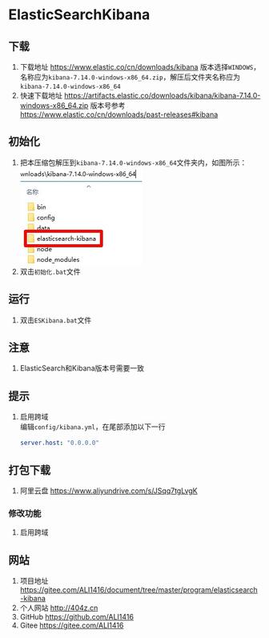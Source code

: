 # ElasticSearchKibana

## 下载
1. 下载地址 https://www.elastic.co/cn/downloads/kibana 版本选择`WINDOWS`，名称应为`kibana-7.14.0-windows-x86_64.zip`，解压后文件夹名称应为`kibana-7.14.0-windows-x86_64`
2. 快速下载地址 https://artifacts.elastic.co/downloads/kibana/kibana-7.14.0-windows-x86_64.zip 版本号参考 https://www.elastic.co/cn/downloads/past-releases#kibana

## 初始化
1. 把本压缩包解压到`kibana-7.14.0-windows-x86_64`文件夹内，如图所示：  
![初始化示例](img/初始化示例.jpg)
2. 双击`初始化.bat`文件

## 运行
1. 双击`ESKibana.bat`文件

## 注意
1. ElasticSearch和Kibana版本号需要一致

## 提示
1. 启用跨域  
   编辑`config/kibana.yml`，在尾部添加以下一行
   ```yml
   server.host: "0.0.0.0"
   ```

## 打包下载
1. 阿里云盘 https://www.aliyundrive.com/s/JSqq7tgLvgK
### 修改功能
1. 启用跨域

## 网站
1. 项目地址 https://gitee.com/ALI1416/document/tree/master/program/elasticsearch-kibana
2. 个人网站 http://404z.cn
3. GitHub https://github.com/ALI1416
4. Gitee https://gitee.com/ALI1416
